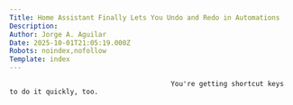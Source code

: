 ```yaml
---
Title: Home Assistant Finally Lets You Undo and Redo in Automations
Description: 
Author: Jorge A. Aguilar
Date: 2025-10-01T21:05:19.000Z
Robots: noindex,nofollow
Template: index
---
```


                                            You're getting shortcut keys to do it quickly, too.
                                        